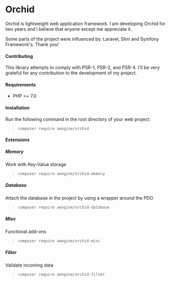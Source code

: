 Orchid
====
Orchid is lightweight web application framework. 
I am developing Orchid for two years and I believe that anyone except me appreciate it.

Some parts of the project were influenced by: Laravel, Slim and Symfony Framework's. Thank you!

#### Contributing
This library attempts to comply with PSR-1, PSR-2, and PSR-4. 
I'll be very grateful for any contribution to the development of my project.

#### Requirements
* PHP >= 7.0

#### Installation
Run the following command in the root directory of your web project:
> `composer require aengine/orchid`

#### Extensions

##### Memory
Work with Key-Value storage
> `composer require aengine/orchid-memory`

##### Database
Attach the database in the project by using a wrapper around the PDO
> `composer require aengine/orchid-database`

##### Misc
Functional add-ons
> `composer require aengine/orchid-misc`

##### Filter
Validate incoming data
> `composer require aengine/orchid-filter`
